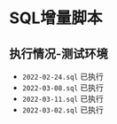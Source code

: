 # SQL增量脚本

## 执行情况-测试环境
* `2022-02-24.sql` 已执行
* `2022-03-08.sql` 已执行
* `2022-03-11.sql` 已执行
* `2022-03-02.sql` 已执行